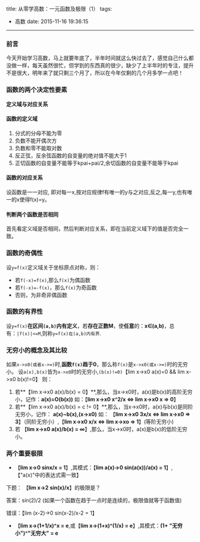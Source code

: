 title: 从零学高数：一元函数及极限（1）
tags:
  - 高数
date: 2015-11-16 19:36:15
---
### 前言
今天开始学习高数，马上就要年底了，半年时间就这么快过去了，感觉自己什么都没做一样，每天虽然很忙，但学到的东西真的很少，缺少了上半年时的专注，提升不是很大，明年来了就只剩三个月了，所以在今年仅剩的几个月多学一点吧！

<!--more-->

### 函数的两个决定性要素

**定义域与对应关系**
#### 函数的定义域
1. 分式的分母不能为零
2. 负数不能开偶次方
3. 负数和零不能取对数
4. 反正弦，反余弦函数的自变量的绝对值不能大于1
5. 正切函数的自变量不能等于kpai+pai/2,余切函数的自变量不能等于kpai

#### 函数的对应关系
设函数是一一对应, 即对每一x,按对应规律f有唯一的y与之对应,反之,每一y,也有唯一的x使得f(x)=y。

#### 判断两个函数是否相同
首先看定义域是否相同，然后判断对应关系，即在当前定义域下的值是否完全一致。

### 函数的奇偶性

设`y=f(x)`定义域关于坐标原点对称，则：
* 若`f(-x)=f(x)`,那么`f(x)`为偶函数
* 若`f(-x)=-f(x)`，那么`f(x)`为奇函数
* 否则，为非奇非偶函数

### 函数的有界性
设`y=f(x)`**在区间`(a,b)`内有定义**，若**存在正数M**，使**任意**的：**x∈(a,b)**，总有：`|f(x)|<=M`,则称`y=f(x)在(a,b)内有界`.

### 无穷小的概念及其比较
如果`x->x0(或者x->∞)`时,**函数`f(x)`趋于0**，那么称`f(x)`是`x->x0(或x->∞)`时的无穷小。
设`a(x),b(x)`皆为`x->x0`时的无穷小,`(b(x)!=0)`【lim x->x0 a(x)=0 && lim x->x0 b(x)!=0】
则：

1. 若**【lim x->x0 a(x)/b(x) = 0】**,那么，当x->x0时，a(x)是b(x)的高阶无穷小，记作：**a(x)=O(b(x))**  如：【**lim x->x0 x^2/x <=> lim x->x0 x => 0**】
2. 若**【lim x->x0 a(x)/b(x) = c != 0】**,那么，当x->x0时，a(x)与b(x)是同阶无穷小，记作：
**a(x)~b(x),(x->x0)** 如：
【**lim x->x0 3x/x <=> lim x->x0 => 3**】（同阶无穷小）,【**lim x->x0 x/x <=> lim x->xo => 1**】(等阶无穷小)
3. 若 【**lim x->x0 a(x)/b(x) = ∞**】,那么，当x->x0时，a(x)是b(x)的低阶无穷小。

### 两个重要极限
* 【**lim x->0 sinx/x = 1**】,其模式：【**lim a(x)->0 sin(a(x))/a(x) = 1**】,【"a(x)"中的表达式需一致】

 下题：
 【**lim x->2 sin(x)/x**】的极限是？

  答案：sin(2)/2  (如果一个函数在趋于一点时是连续的，极限值就等于函数值)

  错误：【lim (x-2)->0 sin(x-2)/x-2 = 1】

* 【**lim x->(1+1/x)^x = e**,或【**lim x->(1+x)^(1/x) = e**】,其模式：**(1+ "无穷小")^"无穷大" = e**
